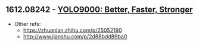 ## 1612.08242 - [YOLO9000: Better, Faster, Stronger](https://arxiv.org/abs/1612.08242)

+ Other refs:
    + https://zhuanlan.zhihu.com/p/25052190
    + http://www.jianshu.com/p/2d88bdd89ba0

